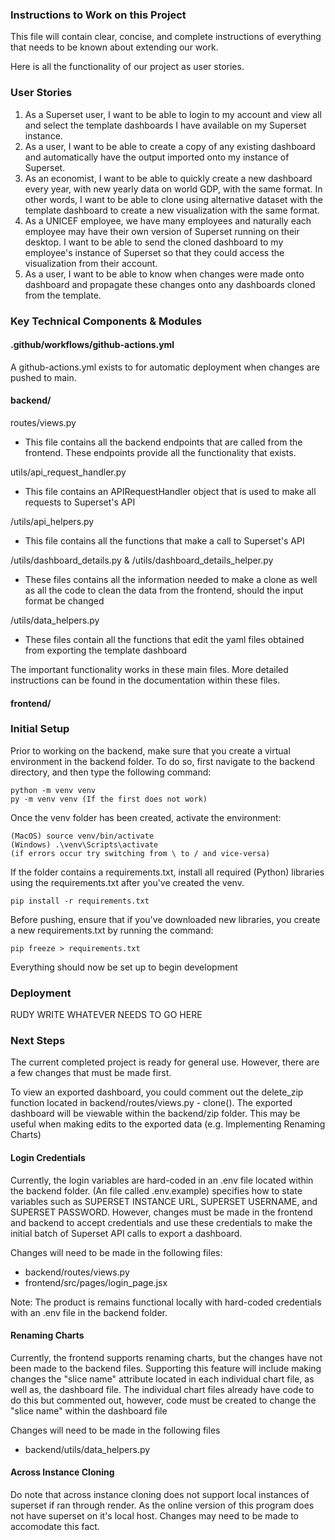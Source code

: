 ### Instructions to Work on this Project

This file will contain clear, concise, and complete instructions of 
everything that needs to be known about extending our work.

Here is all the functionality of our project as user stories.

### User Stories

1) As a Superset user, I want to be able to login to my account and view all
and select the template dashboards I have available on my Superset instance.
2) As a user, I want to be able to create a copy of any existing dashboard and
automatically have the output imported onto my instance of Superset.
3) As an economist, I want to be able to quickly create a new dashboard
every year, with new yearly data on world GDP, with the same format. In
other words, I want to be able to clone using alternative dataset with the template dashboard
to create a new visualization with the same format.
4) As a UNICEF employee, we have many employees and naturally each employee
may have their own version of Superset running on their desktop.
I want to be able to send the cloned dashboard to my employee's
instance of Superset so that they could access the visualization from
their account.
6) As a user, I want to be able to know when changes were made onto dashboard
and propagate these changes onto any dashboards cloned from the template.

### Key Technical Components & Modules

#### .github/workflows/github-actions.yml

A github-actions.yml exists to for automatic deployment when changes are pushed to main.

#### backend/

routes/views.py

- This file contains all the backend endpoints that are called from the 
frontend. These endpoints provide all the functionality that exists.

utils/api_request_handler.py

- This file contains an APIRequestHandler object that is used to make
all requests to Superset's API

/utils/api_helpers.py

- This file contains all the functions that make a call to Superset's API

/utils/dashboard_details.py & /utils/dashboard_details_helper.py

- These files contains all the information needed to make a clone as
well as all the code to clean the data from the frontend, should the input format be changed

/utils/data_helpers.py

- These files contain all the functions that edit the yaml files obtained
from exporting the template dashboard

The important functionality works in these main files. More detailed instructions
can be found in the documentation within these files.

#### frontend/

### Initial Setup

Prior to working on the backend, make sure that you create a virtual environment in the backend folder. To do so, first navigate to the backend directory, and then type the following command:
```
python -m venv venv
py -m venv venv (If the first does not work)
```
Once the venv folder has been created, activate the environment:
```
(MacOS) source venv/bin/activate
(Windows) .\venv\Scripts\activate
(if errors occur try switching from \ to / and vice-versa)
```
If the folder contains a requirements.txt, install all required (Python) libraries using the requirements.txt after you've created the venv. 
```
pip install -r requirements.txt
```
Before pushing, ensure that if you've downloaded new libraries, you create a new requirements.txt by running the command:
```
pip freeze > requirements.txt
```

Everything should now be set up to begin development

### Deployment 

RUDY WRITE WHATEVER NEEDS TO GO HERE

### Next Steps

The current completed project is ready for general use.
However, there are a few changes that must be made first.

To view an exported dashboard, you could comment out the delete_zip function
located in backend/routes/views.py - clone(). The exported dashboard will
be viewable within the backend/zip folder. This may be useful when making 
edits to the exported data (e.g. Implementing Renaming Charts)

#### Login Credentials

Currently, the login variables are hard-coded in an .env file 
located within the backend folder. (An file called .env.example) specifies
how to state variables such as SUPERSET INSTANCE URL, SUPERSET USERNAME, 
and SUPERSET PASSWORD. However, changes must be made in the frontend
and backend to accept credentials and use these credentials to make the
initial batch of Superset API calls to export a dashboard.


Changes will need to be made in the following files:

- backend/routes/views.py
- frontend/src/pages/login_page.jsx

Note: The product is remains functional locally with hard-coded
credentials with an .env file in the backend folder.

#### Renaming Charts

Currently, the frontend supports renaming charts, but the changes
have not been made to the backend files. Supporting this feature will
include making changes the "slice name" attribute located in each 
individual chart file, as well as, the dashboard file. The individual chart
files already have code to do this but commented out, however, code
must be created to change the "slice name" within the dashboard file

Changes will need to be made in the following files

- backend/utils/data_helpers.py

#### Across Instance Cloning

Do note that across instance cloning does not support local instances of
superset if ran through render. As the online version of this program
does not have superset on it's local host. Changes may need to be made
to accomodate this fact.